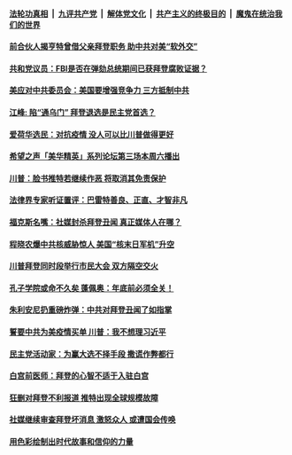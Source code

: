 

####  [法轮功真相](../../../../basic/blob/master/README.md?t=10171531) &nbsp;|&nbsp; [九评共产党](../../../../9ping.md/blob/master/README.md?t=10171531) &nbsp;|&nbsp; [解体党文化](../../../../jtdwh.md/blob/master/README.md?t=10171531)  &nbsp;|&nbsp; [共产主义的终极目的](../../../../gczydzjmd.md/blob/master/README.md?t=10171531) &nbsp;|&nbsp; [魔鬼在统治我们的世界](../../../../mgztzwmdsj.md/blob/master/README.md?t=10171531) 

#### [前合伙人揭亨特曾借父亲拜登职务 助中共对美“软外交”](../pages/soh6/432982.md?t=10171531) 
#### [共和党议员：FBI是否在弹劾总统期间已获拜登腐败证据？](../pages/soh6/432970.md?t=10171531) 
#### [美应对中共委员会：美国要增强竞争力 三方抵制中共](../pages/soh6/432931.md?t=10171531) 
#### [江峰: 陷“通乌门”  拜登退选是民主党首选？](../pages/soh6/432940.md?t=10171531) 
#### [爱荷华选民：对抗疫情 没人可以比川普做得更好](../pages/soh6/432928.md?t=10171531) 
#### [希望之声「美华精英」系列论坛第三场本周六播出](../pages/soh6/432880.md?t=10171531) 
#### [川普：脸书推特若继续作恶 将取消其免责保护  ](../pages/soh6/432922.md?t=10171531) 
#### [法律界专家听证置评：巴雷特善良、正直、才智非凡](../pages/soh6/432877.md?t=10171531) 
#### [福克斯名嘴：社媒封杀拜登丑闻 真正媒体人在哪？](../pages/soh6/432883.md?t=10171531) 
#### [程晓农爆中共核威胁惊人 美国“核末日军机”升空](../pages/soh6/432844.md?t=10171531) 
#### [川普拜登同时段举行市民大会 双方隔空交火](../pages/soh6/432820.md?t=10171531) 
#### [孔子学院或命不久矣 蓬佩奥：年底前必须全关！](../pages/soh6/432793.md?t=10171531) 
#### [朱利安尼扔重磅炸弹：中共对拜登丑闻了如指掌](../pages/soh6/432805.md?t=10171531) 
#### [誓要中共为美疫情买单 川普：我不想理习近平](../pages/soh6/432760.md?t=10171531) 
#### [民主党活动家：为赢大选不择手段 撒谎作弊都行](../pages/soh6/432616.md?t=10171531) 
#### [白宫前医师：拜登的心智不适于入驻白宫](../pages/soh6/432550.md?t=10171531) 
#### [狂删对拜登不利报道 推特出现全球规模故障](../pages/soh6/432583.md?t=10171531) 
#### [社媒继续审查拜登坏消息  激怒众人 或遭国会传唤](../pages/soh6/432556.md?t=10171531) 
#### [用色彩绘制出时代故事和信仰的力量](../pages/soh6/432493.md?t=10171531) 
